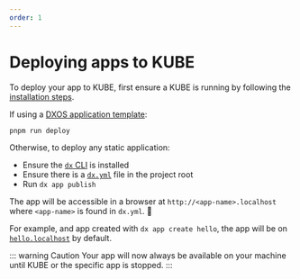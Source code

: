 ```yaml
---
order: 1
---
```


# Deploying apps to KUBE

To deploy your app to KUBE, first ensure a KUBE is running by following the [installation steps](./README.md#kube-installation).

If using a [DXOS application template](#create-an-app):

```bash
pnpm run deploy
```

Otherwise, to deploy any static application:

* Ensure the [`dx` CLI](#creating-apps-with-dx-cli) is installed
* Ensure there is a [`dx.yml`](./dx-yml-file.md) file in the project root
* Run `dx app publish`

The app will be accessible in a browser at `http://<app-name>.localhost` where `<app-name>` is found in `dx.yml`. 🚀

For example, and app created with `dx app create hello`, the app will be on [`hello.localhost`](http://hello.localhost) by default.

::: warning Caution
Your app will now always be available on your machine until KUBE or the specific app is stopped.
:::
